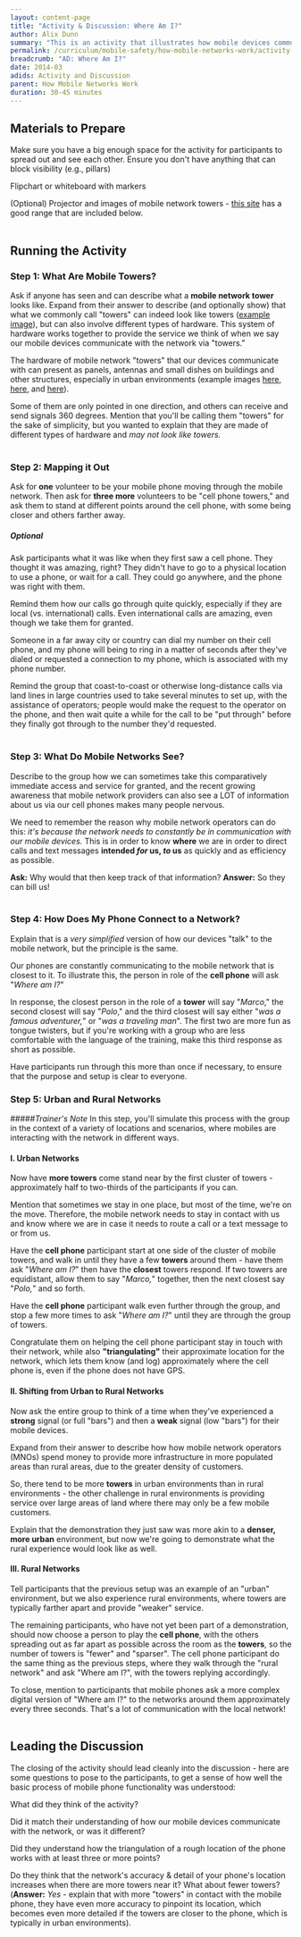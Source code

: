 ```yaml
---
layout: content-page
title: "Activity & Discussion: Where Am I?"
author: Alix Dunn
summary: "This is an activity that illustrates how mobile devices communicate with mobile networks, highlighting how locations of mobile devices are triangulated as part of routine communication with these networks.This leads into a discussion that will get participants thinking critically about the implications of the geolocation and tracking capabilities of mobile devices."
permalink: /curriculum/mobile-safety/how-mobile-networks-work/activity-discussion/where-am-i/
breadcrumb: "AD: Where Am I?"
date: 2014-03
adids: Activity and Discussion
parent: How Mobile Networks Work
duration: 30-45 minutes
---
```

## Materials to Prepare
Make sure you have a big enough space for the activity for participants to spread out and see each other. Ensure you don't have anything that can block visibility (e.g., pillars)

Flipchart or whiteboard with markers

(Optional) Projector and images of mobile network towers - [this site](canadianspectrumpolicyresearch.org/network/towers-structures/) has a good range that are included below.
<br><br>

## Running the Activity

### Step 1: What Are Mobile Towers?
Ask if anyone has seen and can describe what a **mobile network tower** looks like. Expand from their answer to describe (and optionally show) that what we commonly call "towers" can indeed look like towers ([example image](http://canadianspectrumpolicyresearch.org/wp-content/uploads/2012/07/Free-Standing-Tower-Pinwheel-Arms.jpg)), but can also involve different types of hardware. This system of hardware works together to provide the service we think of when we say our mobile devices communicate with the network via "towers."

The hardware of mobile network "towers" that our devices communicate with can present as panels, antennas and small dishes on buildings and other structures, especially in urban environments (example images [here](http://canadianspectrumpolicyresearch.org/wp-content/uploads/2012/07/P10309941-e1343547762878.jpg), [here](http://canadianspectrumpolicyresearch.org/wp-content/uploads/2012/07/P10400011.jpg), and [here](http://canadianspectrumpolicyresearch.org/wp-content/uploads/2012/07/Q2_P1040009.jpg)).

Some of them are only pointed in one direction, and others can receive and send signals 360 degrees. Mention that you'll be calling them "towers" for the sake of simplicity, but you wanted to explain that they are made of different types of hardware and *may not look like towers.*
<br><br>

### Step 2: Mapping it Out
Ask for **one** volunteer to be your mobile phone moving through the mobile network. Then ask for **three more** volunteers to be "cell phone towers," and ask them to stand at different points around the cell phone, with some being closer and others farther away.

##### Optional
Ask participants what it was like when they first saw a cell phone. They thought it was amazing, right? They didn't have to go to a physical location to use a phone, or wait for a call. They could go anywhere, and the phone was right with them.

Remind them how our calls go through quite quickly, especially if they are local (vs. international) calls. Even international calls are amazing, even though we take them for granted.

Someone in a far away city or country can dial my number on their cell phone, and my phone will being to ring in a matter of seconds after they've dialed or requested a connection to my phone, which is associated with my phone number.

Remind the group that coast-to-coast or otherwise long-distance calls via land lines in large countries used to take several minutes to set up, with the assistance of operators; people would make the request to the operator on the phone, and then wait quite a while for the call to be "put through" before they finally got through to the number they'd requested.
<br><br>

### Step 3: What Do Mobile Networks See?
Describe to the group how we can sometimes take this comparatively immediate access and service for granted, and the recent growing awareness that mobile network providers can also see a LOT of information about us via our cell phones makes many people nervous.

We need to remember the reason why mobile network operators can do this: *it's because the network needs to constantly be in communication with our mobile devices.* This is in order to know **where** we are in order to direct calls and text messages **intended *for* us, *to* us** as quickly and as efficiency as possible.

**Ask:** Why would that then keep track of that information? **Answer:** So they can bill us!
<br><br>

### Step 4: How Does My Phone Connect to a Network?
Explain that is a *very simplified* version of how our devices "talk" to the mobile network, but the principle is the same. 

Our phones are constantly communicating to the mobile network that is closest to it. To illustrate this, the person in role of the **cell phone** will ask "*Where am I?*"

In response, the closest person in the role of a **tower** will say "*Marco*," the second closest will say "*Polo*," and the third closest will say either "*was a famous adventurer,*" or "*was a traveling man*". The first two are more fun as tongue twisters, but if you're working with a group who are less comfortable with the language of the training, make this third response as short as possible.

Have participants run through this more than once if necessary, to ensure that the purpose and setup is clear to everyone.

### Step 5: Urban and Rural Networks

#####*Trainer's Note*
In this step, you'll simulate this process with the group in the context of a variety of locations and scenarios, where mobiles are interacting with the network in different ways.

#### I. Urban Networks
Now have **more towers** come stand near by the first cluster of towers - approximately half to two-thirds of the participants if you can.

Mention that sometimes we stay in one place, but most of the time, we're on the move. Therefore, the mobile network needs to stay in contact with us and know where we are in case it needs to route a call or a text message to or from us.

Have the **cell phone** participant start at one side of the cluster of mobile towers, and walk in until they have a few **towers** around them - have them ask "*Where am I?*" then have the **closest** towers respond. If two towers are equidistant, allow them to say "*Marco,*" together, then the next closest say "*Polo,*" and so forth.

Have the **cell phone** participant walk even further through the group, and stop a few more times to ask "*Where am I?*" until they are through the group of towers.

Congratulate them on helping the cell phone participant stay in touch with their network, while also **"triangulating"** their approximate location for the network, which lets them know (and log) approximately where the cell phone is, even if the phone does not have GPS.

#### II. Shifting from Urban to Rural Networks
Now ask the entire group to think of a time when they've experienced a **strong** signal (or full "bars") and then a **weak** signal (low "bars") for their mobile devices.

Expand from their answer to describe how how mobile network operators (MNOs) spend money to provide more infrastructure in more populated areas than rural areas, due to the greater density of customers.

So, there tend to be more **towers** in urban environments than in rural environments -  the other challenge in rural environments is providing service over large areas of land where there may only be a few mobile customers.

Explain that the demonstration they just saw was more akin to a **denser, more urban** environment, but now we're going to demonstrate what the rural experience would look like as well.

#### III. Rural Networks
Tell participants that the previous setup was an example of an "urban" environment, but we also experience rural environments, where towers are typically farther apart and provide "weaker" service.

The remaining participants, who have not yet been part of a demonstration, should now choose a person to play the **cell phone**, with the others spreading out as far apart as possible across the room as the **towers**, so the number of towers is "fewer" and "sparser". The cell phone participant do the same thing as the previous steps, where they walk through the "rural network" and ask "Where am I?", with the towers replying accordingly.

To close, mention to participants that mobile phones ask a more complex digital version of "Where am I?" to the networks around them approximately every three seconds. That's a lot of communication with the local network!
<br><br>

## Leading the Discussion

The closing of the activity should lead cleanly into the discussion - here are some questions to pose to the participants, to get a sense of how well the basic process of mobile phone functionality was understood:

What did they think of the activity?

Did it match their understanding of how our mobile devices communicate with the network, or was it different?

Did they understand how the triangulation of a rough location of the phone works with at least three or more points?

Do they think that the network's accuracy & detail of your phone's location increases  when there are more towers near it? What about fewer towers? (**Answer:** *Yes* - explain that with more "towers" in contact with the mobile phone, they have even more accuracy to pinpoint its location, which becomes even more detailed if the towers are closer to the phone, which is typically in urban environments).
<br><br>

